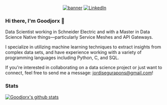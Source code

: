 
<p align="center">
    <a href="https://www.linkedin.com/in/jordisegurapons/"><img src="https://github.com/navendu-pottekkat/navendu-pottekkat/blob/master/banner.png" alt="banner" href=""></a>
  <a href="https://www.linkedin.com/in/jordisegurapons/"><img src="https://img.shields.io/badge/LinkedIn-Jordi-blue?style=flat-square&logo=linkedin" alt="LinkedIn" href="https://www.linkedin.com/in/jordisegurapons/"></a>
  </br>
</p>



### Hi there, I'm Goodjorx 👋 

Data Scientist working in Schneider Electric and with a Master in Data Science Native things—particularly Service Meshes and API Gateways.

I specialize in utilizing machine learning techniques to extract insights from complex data sets, and have experience working with a variety of programming languages including Python, C, and SQL.

If you're interested in collaborating on a data science project or just want to connect, feel free to send me a message: jordisegurapons@gmail.com!


### Stats

[![Goodjorx's github stats](https://github-readme-stats.vercel.app/api?username=Goodjorx&theme=dark)](https://github.com/Goodjorx)
